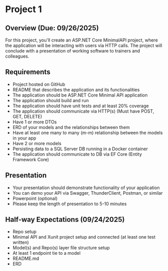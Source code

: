 # Project 1

## Overview (Due: 09/26/2025)

For this project, you'll create an ASP.NET Core MinimalAPI project, where the application will be interacting with users via HTTP calls. The project will conclude with a presentation of working software to trainers and colleagues.

## Requirements

- Project hosted on GitHub
- README that describes the application and its functionalities
- The application should be ASP.NET Core Minimal API application
- The application should build and run
- The application should have unit tests and at least 20% coverage
- The application should communicate via HTTP(s) (Must have POST, GET, DELETE)
- Have 1 or more DTOs
- ERD of your models and the relationships between them
- Have at least one many to many (m-m) relationship between the models in your app
- Have 2 or more models
- Persisting data to a SQL Server DB running in a Docker container
- The application should communicate to DB via EF Core (Entity Framework Core)

## Presentation

- Your presentation should demonstrate functionality of your application
- You can demo your API via Swagger, ThunderClient, Postman, or similar
- Powerpoint (optional)
- Please keep the length of presentation to 5-10 minutes

## Half-way Expectations (09/24/2025)

- Repo setup
- Minimal API and Xunit project setup and connected (at least one test written)
- Model(s) and Repo(s) layer file structure setup
- At least 1 endpoint tie to a model
- README.md
- ERD
